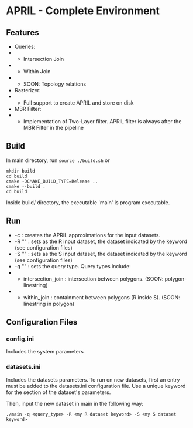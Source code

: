 # APRIL - Complete Environment

## Features
- Queries:
- - Intersection Join
- - Within Join
- - SOON: Topology relations
- Rasterizer:
- - Full support to create APRIL and store on disk
- MBR Filter:
- - Implementation of Two-Layer filter. APRIL filter is always after the MBR Filter in the pipeline


## Build
In main directory, run ```source ./build.sh``` or 
```
mkdir build
cd build
cmake -DCMAKE_BUILD_TYPE=Release ..
cmake --build .
cd build
```
Inside build/ directory, the executable 'main' is program executable.

## Run
- -c : creates the APRIL approximations for the input datasets.
- -R "<keyword>" : sets as the R input dataset, the dataset indicated by the keyword (see configuration files)
- -S "<keyword>" : sets as the S input dataset, the dataset indicated by the keyword (see configuration files)
- -q "<query type>" : sets the query type. Query types include:
- - intersection_join : intersection between polygons. (SOON: polygon-linestring)
- - within_join : containment between polygons (R inside S). (SOON: linestring in polygon)


## Configuration Files
### config.ini
Includes the system parameters

### datasets.ini
Includes the datasets parameters. 
To run on new datasets, first an entry must be added to the datasets.ini configuration file.
Use a unique keyword for the section of the dataset's parameters.

Then, input the new dataset in main in the following way:
```
./main -q <query_type> -R <my R dataset keyword> -S <my S dataset keyword>
```

